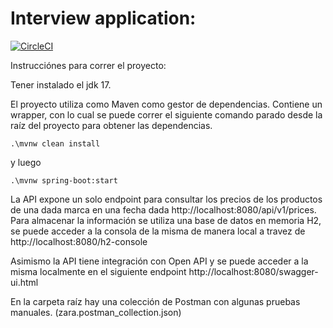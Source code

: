 # Interview application:

[![CircleCI](https://circleci.com/gh/CarlosAndresTambascia/zara/tree/master.svg?style=svg&circle-token=391507a95ace2af3ef1f2fbc54d67bdd0ed13556)](https://circleci.com/gh/CarlosAndresTambascia/zara/tree/master)

Instrucciónes para correr el proyecto:

Tener instalado el jdk 17.

El proyecto utiliza como Maven como gestor de dependencias. Contiene un wrapper, con lo cual se puede correr el siguiente comando parado desde la raíz del proyecto para obtener las dependencias.

``.\mvnw clean install``

y luego 

```.\mvnw spring-boot:start```

La API expone un solo endpoint para consultar los precios de los productos de una dada marca en una fecha dada 
http://localhost:8080/api/v1/prices. Para almacenar la información se utiliza una base de datos en memoria H2, 
se puede acceder a la consola de la misma de manera local a travez de  http://localhost:8080/h2-console

Asimismo la API tiene integración con Open API y se puede acceder a la misma localmente en el siguiente endpoint http://localhost:8080/swagger-ui.html

En la carpeta raíz hay una colección de Postman con algunas pruebas manuales. (zara.postman_collection.json)